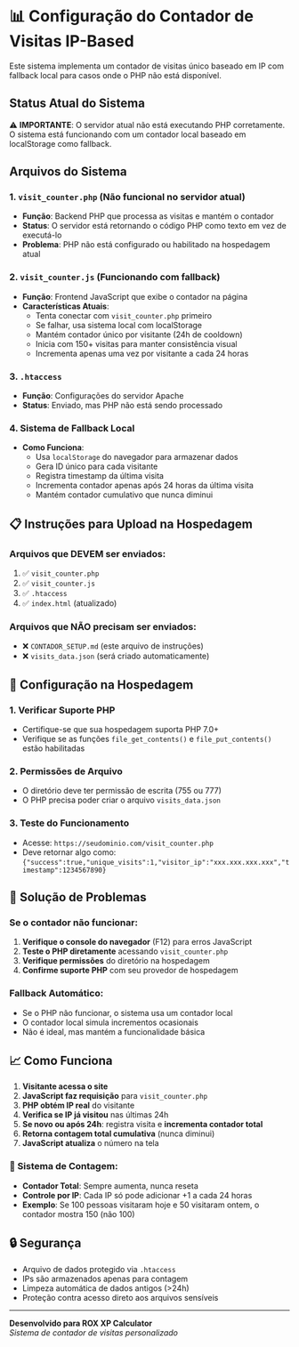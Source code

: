 # 📊 Configuração do Contador de Visitas IP-Based

Este sistema implementa um contador de visitas único baseado em IP com fallback local para casos onde o PHP não está disponível.

## Status Atual do Sistema

⚠️ **IMPORTANTE**: O servidor atual não está executando PHP corretamente. O sistema está funcionando com um contador local baseado em localStorage como fallback.

## Arquivos do Sistema

### 1. `visit_counter.php` (Não funcional no servidor atual)
- **Função**: Backend PHP que processa as visitas e mantém o contador
- **Status**: O servidor está retornando o código PHP como texto em vez de executá-lo
- **Problema**: PHP não está configurado ou habilitado na hospedagem atual

### 2. `visit_counter.js` (Funcionando com fallback)
- **Função**: Frontend JavaScript que exibe o contador na página
- **Características Atuais**:
  - Tenta conectar com `visit_counter.php` primeiro
  - Se falhar, usa sistema local com localStorage
  - Mantém contador único por visitante (24h de cooldown)
  - Inicia com 150+ visitas para manter consistência visual
  - Incrementa apenas uma vez por visitante a cada 24 horas

### 3. `.htaccess`
- **Função**: Configurações do servidor Apache
- **Status**: Enviado, mas PHP não está sendo processado

### 4. Sistema de Fallback Local
- **Como Funciona**:
  - Usa `localStorage` do navegador para armazenar dados
  - Gera ID único para cada visitante
  - Registra timestamp da última visita
  - Incrementa contador apenas após 24 horas da última visita
  - Mantém contador cumulativo que nunca diminui

## 📋 Instruções para Upload na Hospedagem

### Arquivos que DEVEM ser enviados:
1. ✅ `visit_counter.php`
2. ✅ `visit_counter.js`
3. ✅ `.htaccess`
4. ✅ `index.html` (atualizado)

### Arquivos que NÃO precisam ser enviados:
- ❌ `CONTADOR_SETUP.md` (este arquivo de instruções)
- ❌ `visits_data.json` (será criado automaticamente)

## 🔧 Configuração na Hospedagem

### 1. Verificar Suporte PHP
- Certifique-se que sua hospedagem suporta PHP 7.0+
- Verifique se as funções `file_get_contents()` e `file_put_contents()` estão habilitadas

### 2. Permissões de Arquivo
- O diretório deve ter permissão de escrita (755 ou 777)
- O PHP precisa poder criar o arquivo `visits_data.json`

### 3. Teste do Funcionamento
- Acesse: `https://seudominio.com/visit_counter.php`
- Deve retornar algo como: `{"success":true,"unique_visits":1,"visitor_ip":"xxx.xxx.xxx.xxx","timestamp":1234567890}`

## 🚨 Solução de Problemas

### Se o contador não funcionar:
1. **Verifique o console do navegador** (F12) para erros JavaScript
2. **Teste o PHP diretamente** acessando `visit_counter.php`
3. **Verifique permissões** do diretório na hospedagem
4. **Confirme suporte PHP** com seu provedor de hospedagem

### Fallback Automático:
- Se o PHP não funcionar, o sistema usa um contador local
- O contador local simula incrementos ocasionais
- Não é ideal, mas mantém a funcionalidade básica

## 📈 Como Funciona

1. **Visitante acessa o site**
2. **JavaScript faz requisição** para `visit_counter.php`
3. **PHP obtém IP real** do visitante
4. **Verifica se IP já visitou** nas últimas 24h
5. **Se novo ou após 24h**: registra visita e **incrementa contador total**
6. **Retorna contagem total cumulativa** (nunca diminui)
7. **JavaScript atualiza** o número na tela

### 🔢 Sistema de Contagem:
- **Contador Total**: Sempre aumenta, nunca reseta
- **Controle por IP**: Cada IP só pode adicionar +1 a cada 24 horas
- **Exemplo**: Se 100 pessoas visitaram hoje e 50 visitaram ontem, o contador mostra 150 (não 100)

## 🔒 Segurança

- Arquivo de dados protegido via `.htaccess`
- IPs são armazenados apenas para contagem
- Limpeza automática de dados antigos (>24h)
- Proteção contra acesso direto aos arquivos sensíveis

---

**Desenvolvido para ROX XP Calculator**  
*Sistema de contador de visitas personalizado*
